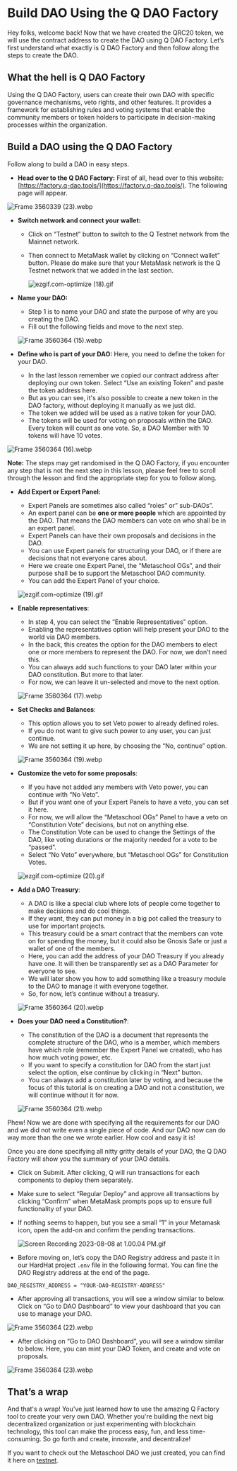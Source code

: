# Build DAO Using the Q DAO Factory

Hey folks, welcome back! Now that we have created the QRC20 token, we will use the contract address to create the DAO using Q DAO Factory. Let’s first understand what exactly is Q DAO Factory and then follow along the steps to create the DAO.

## What the hell is Q DAO Factory

Using the Q DAO Factory, users can create their own DAO with specific governance mechanisms, veto rights, and other features. It provides a framework for establishing rules and voting systems that enable the community members or token holders to participate in decision-making processes within the organization.

## Build a DAO using the Q DAO Factory

Follow along to build a DAO in easy steps.

- **Head over to the Q DAO Factory:** First of all, head over to this website: [https://factory.q-dao.tools/](https://factory.q-dao.tools/). The following page will appear.

![Frame 3560339 (23).webp](https://raw.githubusercontent.com/0xmetaschool/Learning-Projects/main/assests_for_all/assests_for_q/q-update/3.%20Creating%20and%20Deploying%20a%20Gamer%20DAO%20using%20Q%20GDK/4.%20Build%20DAO%20Using%20the%20Q%20DAO%20Factory/Frame_3560339_(23).webp)

- **Switch network and connect your wallet:**
    - Click on “Testnet” button to switch to the Q Testnet network from the Mainnet network.
    - Then connect to MetaMask wallet by clicking on “Connect wallet” button. Please do make sure that your MetaMask network is the Q Testnet network that we added in the last section.
        
        ![ezgif.com-optimize (18).gif](https://github.com/0xmetaschool/Learning-Projects/blob/main/assests_for_all/assests_for_q/q-update/3.%20Creating%20and%20Deploying%20a%20Gamer%20DAO%20using%20Q%20GDK/4.%20Build%20DAO%20Using%20the%20Q%20DAO%20Factory/ezgif.com-optimize_(18).gif?raw=true)
        

- **Name your DAO:**
    - Step 1 is to name your DAO and state the purpose of why are you creating the DAO.
    - Fill out the following fields and move to the next step.
    
    ![Frame 3560364 (15).webp](https://raw.githubusercontent.com/0xmetaschool/Learning-Projects/main/assests_for_all/assests_for_q/q-update/3.%20Creating%20and%20Deploying%20a%20Gamer%20DAO%20using%20Q%20GDK/4.%20Build%20DAO%20Using%20the%20Q%20DAO%20Factory/Frame_3560364_(15).webp)
    

- **Define who is part of your DAO:** Here, you need to define the token for your DAO.
    - In the last lesson remember we copied our contract address after deploying our own token. Select “Use an existing Token” and paste the token address here.
    - But as you can see, it's also possible to create a new token in the DAO factory, without deploying it manually as we just did.
    - The token we added will be used as a native token for your DAO.
    - The tokens will be used for voting on proposals within the DAO. Every token will count as one vote. So, a DAO Member with 10 tokens will have 10 votes.

![Frame 3560364 (16).webp](https://raw.githubusercontent.com/0xmetaschool/Learning-Projects/main/assests_for_all/assests_for_q/q-update/3.%20Creating%20and%20Deploying%20a%20Gamer%20DAO%20using%20Q%20GDK/4.%20Build%20DAO%20Using%20the%20Q%20DAO%20Factory/Frame_3560364_(16).webp)

**Note:** The steps may get randomised in the Q DAO Factory, if you encounter any step that is not the next step in this lesson, please feel free to scroll through the lesson and find the appropriate step for you to follow along.

- **Add Expert or Expert Panel:**
    - Expert Panels are sometimes also called “roles” or” sub-DAOs”.
    - An expert panel can be **one or more people** which are appointed by the DAO. That means the DAO members can vote on who shall be in an expert panel.
    - Expert Panels can have their own proposals and decisions in the DAO.
    - You can use Expert panels for structuring your DAO, or if there are decisions that not everyone cares about.
    - Here we create one Expert Panel, the “Metaschool OGs”, and their purpose shall be to support the Metaschool DAO community.
    - You can add the Expert Panel of your choice.
    
    ![ezgif.com-optimize (19).gif](https://github.com/0xmetaschool/Learning-Projects/blob/main/assests_for_all/assests_for_q/q-update/3.%20Creating%20and%20Deploying%20a%20Gamer%20DAO%20using%20Q%20GDK/4.%20Build%20DAO%20Using%20the%20Q%20DAO%20Factory/ezgif.com-optimize_(19).gif?raw=true)

- **Enable representatives**:
    - In step 4, you can select the “Enable Representatives” option.
    - Enabling the representatives option will help present your DAO to the world via DAO members.
    - In the back, this creates the option for the DAO members to elect one or more members to represent the DAO. For now, we don’t need this.
    - You can always add such functions to your DAO later within your DAO constitution. But more to that later.
    - For now, we can leave it un-selected and move to the next option.
    
    ![Frame 3560364 (17).webp](https://raw.githubusercontent.com/0xmetaschool/Learning-Projects/main/assests_for_all/assests_for_q/q-update/3.%20Creating%20and%20Deploying%20a%20Gamer%20DAO%20using%20Q%20GDK/4.%20Build%20DAO%20Using%20the%20Q%20DAO%20Factory/Frame_3560364_(17).webp)

- **Set Checks and Balances**:
    - This option allows you to set Veto power to already defined roles.
    - If you do not want to give such power to any user, you can just continue.
    - We are not setting it up here, by choosing the “No, continue” option.
    
    ![Frame 3560364 (19).webp](https://raw.githubusercontent.com/0xmetaschool/Learning-Projects/main/assests_for_all/assests_for_q/q-update/3.%20Creating%20and%20Deploying%20a%20Gamer%20DAO%20using%20Q%20GDK/4.%20Build%20DAO%20Using%20the%20Q%20DAO%20Factory/Frame_3560364_(19).webp)

- **Customize the veto for some proposals**:
    - If you have not added any members with Veto power, you can continue with “No Veto”.
    - But if you want one of your Expert Panels to have a veto, you can set it here.
    - For now, we will allow the “Metaschool OGs” Panel to have a veto on “Constitution Vote” decisions, but not on anything else.
    - The Constitution Vote can be used to change the Settings of the DAO, like voting durations or the majority needed for a vote to be “passed”.
    - Select “No Veto” everywhere, but “Metaschool OGs” for Constitution Votes.
    
    ![ezgif.com-optimize (20).gif](https://github.com/0xmetaschool/Learning-Projects/blob/main/assests_for_all/assests_for_q/q-update/3.%20Creating%20and%20Deploying%20a%20Gamer%20DAO%20using%20Q%20GDK/4.%20Build%20DAO%20Using%20the%20Q%20DAO%20Factory/ezgif.com-optimize_(20).gif?raw=true)  
    

- **Add a DAO Treasury**:
    - A DAO is like a special club where lots of people come together to make decisions and do cool things.
    - If they want, they can put money in a big pot called the treasury to use for important projects.
    - This treasury could be a smart contract that the members can vote on for spending the money, but it could also be Gnosis Safe or just a wallet of one of the members.
    - Here, you can add the address of your DAO Treasury if you already have one. It will then be transparently set as a DAO Parameter for everyone to see.
    - We will later show you how to add something like a treasury module to the DAO to manage it with everyone together.
    - So, for now, let’s continue without a treasury.
    
    ![Frame 3560364 (20).webp](https://raw.githubusercontent.com/0xmetaschool/Learning-Projects/main/assests_for_all/assests_for_q/q-update/3.%20Creating%20and%20Deploying%20a%20Gamer%20DAO%20using%20Q%20GDK/4.%20Build%20DAO%20Using%20the%20Q%20DAO%20Factory/Frame_3560364_(20).webp)
    

- **Does your DAO need a Constitution?**:
    - The constitution of the DAO is a document that represents the complete structure of the DAO, who is a member, which members have which role (remember the Expert Panel we created), who has how much voting power, etc.
    - If you want to specify a constitution for DAO from the start just select the option, else continue by clicking in “Next” button.
    - You can always add a constitution later by voting, and because the focus of this tutorial is on creating a DAO and not a constitution, we will continue without it for now.
    
    ![Frame 3560364 (21).webp](https://raw.githubusercontent.com/0xmetaschool/Learning-Projects/main/assests_for_all/assests_for_q/q-update/3.%20Creating%20and%20Deploying%20a%20Gamer%20DAO%20using%20Q%20GDK/4.%20Build%20DAO%20Using%20the%20Q%20DAO%20Factory/Frame_3560364_(21).webp)
    

Phew! Now we are done with specifying all the requirements for our DAO and we did not write even a single piece of code. And our DAO now can do way more than the one we wrote earlier. How cool and easy it is!

Once you are done specifying all nitty gritty details of your DAO, the Q DAO Factory will show you the summary of your DAO details. 

- Click on Submit. After clicking, Q will run transactions for each components to deploy them separately.
- Make sure to select “Regular Deploy” and approve all transactions by clicking “Confirm” when MetaMask prompts pops up to ensure full functionality of your DAO.
- If nothing seems to happen, but you see a small “1” in your Metamask icon, open the add-on and confirm the pending transactions.
    
    
    ![Screen Recording 2023-08-08 at 1.00.04 PM.gif](https://github.com/0xmetaschool/Learning-Projects/blob/main/assests_for_all/assests_for_q/q-update/3.%20Creating%20and%20Deploying%20a%20Gamer%20DAO%20using%20Q%20GDK/4.%20Build%20DAO%20Using%20the%20Q%20DAO%20Factory/Screen_Recording_2023-08-08_at_1.00.04_PM.gif?raw=true)
    
- Before moving on, let’s copy the DAO Registry address and paste it in our HardHat project `.env` file in the following format. You can fine the DAO Registry address at the end of the page.

```
DAO_REGISTRY_ADDRESS = "YOUR-DAO-REGISTRY-ADDRESS"
```

- After approving all transactions, you will see a window similar to below. Click on “Go to DAO Dashboard” to view your dashboard that you can use to manage your DAO.

![Frame 3560364 (22).webp](https://raw.githubusercontent.com/0xmetaschool/Learning-Projects/main/assests_for_all/assests_for_q/q-update/3.%20Creating%20and%20Deploying%20a%20Gamer%20DAO%20using%20Q%20GDK/4.%20Build%20DAO%20Using%20the%20Q%20DAO%20Factory/Frame_3560364_(22).webp)

- After clicking on “Go to DAO Dashboard”, you will see a window similar to below. Here, you can mint your DAO Token, and create and vote on proposals.

![Frame 3560364 (23).webp](https://raw.githubusercontent.com/0xmetaschool/Learning-Projects/main/assests_for_all/assests_for_q/q-update/3.%20Creating%20and%20Deploying%20a%20Gamer%20DAO%20using%20Q%20GDK/4.%20Build%20DAO%20Using%20the%20Q%20DAO%20Factory/Frame_3560364_(23).webp)

## That’s a wrap

And that's a wrap! You've just learned how to use the amazing Q Factory tool to create your very own DAO. Whether you're building the next big decentralized organization or just experimenting with blockchain technology, this tool can make the process easy, fun, and less time-consuming. So go forth and create, innovate, and decentralize! 

If you want to check out the Metaschool DAO we just created, you can find it here on [testnet](https://hq.q-dao.tools/0x611B1aaf2086afcFEf7F7b44090b384BB5b5f033).
